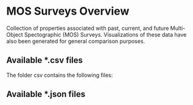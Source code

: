# MOS Surveys Overview
Collection of properties associated with past, current, and future Multi-Object Spectographic (MOS) Surveys.  Visualizations of these data have also been 
generated for general comparison purposes.

## Available *.csv files
The folder csv contains the following files:

## Available *.json files

 
